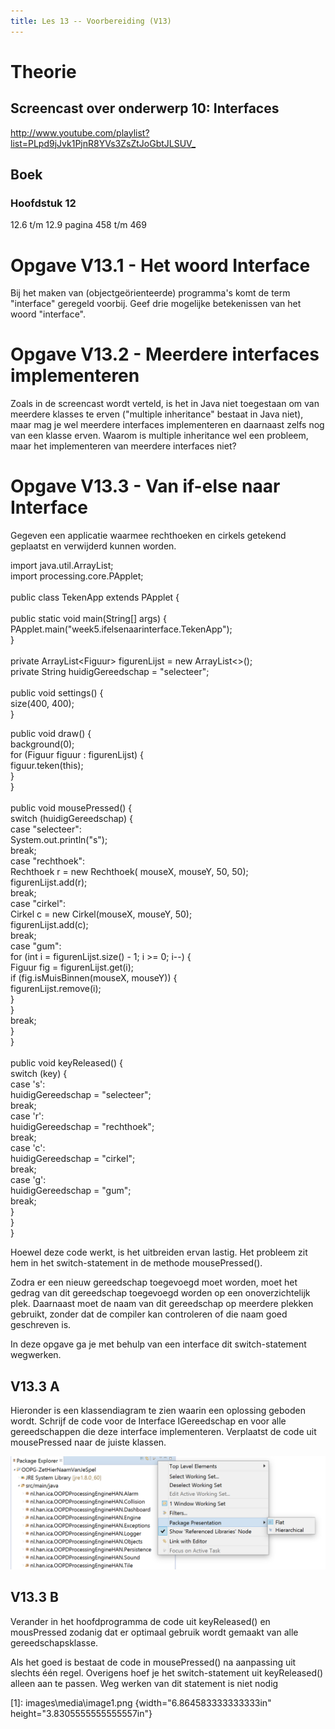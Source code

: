 ```yaml
---
title: Les 13 -- Voorbereiding (V13)
---
```


# Theorie

## Screencast over onderwerp 10: Interfaces

<http://www.youtube.com/playlist?list=PLpd9jJvk1PjnR8YVs3ZsZtJoGbtJLSUV_>

## Boek

### Hoofdstuk 12

12.6 t/m 12.9 pagina 458 t/m 469

# Opgave V13.1 - Het woord Interface

Bij het maken van (objectgeörienteerde) programma's komt de term "interface" geregeld voorbij. Geef drie mogelijke betekenissen van het woord "interface".

# Opgave V13.2 - Meerdere interfaces implementeren

Zoals in de screencast wordt verteld, is het in Java niet toegestaan om van meerdere klasses te erven ("multiple inheritance" bestaat in Java niet), maar mag je wel meerdere interfaces implementeren en daarnaast zelfs nog van een klasse erven. Waarom is multiple inheritance wel een probleem, maar het implementeren van meerdere interfaces niet?

# Opgave V13.3 - Van if-else naar Interface

Gegeven een applicatie waarmee rechthoeken en cirkels getekend geplaatst en verwijderd kunnen worden.

import java.util.ArrayList;\
import processing.core.PApplet;\
\
public class TekenApp extends PApplet {\
\
public static void main(String\[\] args) {\
PApplet.main(\"week5.ifelsenaarinterface.TekenApp\");\
}\
\
private ArrayList\<Figuur\> figurenLijst = new ArrayList\<\>();\
private String huidigGereedschap = \"selecteer\";\
\
public void settings() {\
size(400, 400);\
}

public void draw() {\
background(0);\
for (Figuur figuur : figurenLijst) {\
figuur.teken(this);\
}\
}\
\
public void mousePressed() {\
switch (huidigGereedschap) {\
case \"selecteer\":\
System.out.println(\"s\");\
break;\
case \"rechthoek\":\
Rechthoek r = new Rechthoek( mouseX, mouseY, 50, 50);\
figurenLijst.add(r);\
break;\
case \"cirkel\":\
Cirkel c = new Cirkel(mouseX, mouseY, 50);\
figurenLijst.add(c);\
break;\
case \"gum\":\
for (int i = figurenLijst.size() - 1; i \>= 0; i\--) {\
Figuur fig = figurenLijst.get(i);\
if (fig.isMuisBinnen(mouseX, mouseY)) {\
figurenLijst.remove(i);\
}\
}\
break;\
}\
}\
\
public void keyReleased() {\
switch (key) {\
case \'s\':\
huidigGereedschap = \"selecteer\";\
break;\
case \'r\':\
huidigGereedschap = \"rechthoek\";\
break;\
case \'c\':\
huidigGereedschap = \"cirkel\";\
break;\
case \'g\':\
huidigGereedschap = \"gum\";\
break;\
}\
}\
}

Hoewel deze code werkt, is het uitbreiden ervan lastig. Het probleem zit hem in het switch-statement in de methode mousePressed().

Zodra er een nieuw gereedschap toegevoegd moet worden, moet het gedrag van dit gereedschap toegevoegd worden op een onoverzichtelijk plek. Daarnaast moet de naam van dit gereedschap op meerdere plekken gebruikt, zonder dat de compiler kan controleren of die naam goed geschreven is.

In deze opgave ga je met behulp van een interface dit switch-statement wegwerken.

## V13.3 A

Hieronder is een klassendiagram te zien waarin een oplossing geboden wordt. Schrijf de code voor de Interface IGereedschap en voor alle gereedschappen die deze interface implementeren. Verplaatst de code uit mousePressed naar de juiste klassen.

![image1](images\media\image1.png)

## V13.3 B

Verander in het hoofdprogramma de code uit keyReleased() en mousPressed zodanig dat er optimaal gebruik wordt gemaakt van alle gereedschapsklasse.

Als het goed is bestaat de code in mousePressed() na aanpassing uit slechts één regel. Overigens hoef je het switch-statement uit keyReleased() alleen aan te passen. Weg werken van dit statement is niet nodig

  [1]: images\media\image1.png {width="6.864583333333333in" height="3.8305555555555557in"}
